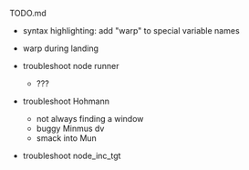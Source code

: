 TODO.md

- syntax highlighting: add "warp" to special variable names

- warp during landing

- troubleshoot node runner
    - ???

- troubleshoot Hohmann
    - not always finding a window
    - buggy Minmus dv
    - smack into Mun

- troubleshoot node_inc_tgt
